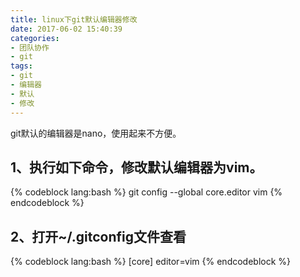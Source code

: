 ```yaml
---
title: linux下git默认编辑器修改
date: 2017-06-02 15:40:39
categories:
- 团队协作
- git
tags:
- git
- 编辑器
- 默认
- 修改
---
```

git默认的编辑器是nano，使用起来不方便。
## 1、执行如下命令，修改默认编辑器为vim。
{% codeblock lang:bash %}
git config --global core.editor vim
{% endcodeblock %}

## 2、打开~/.gitconfig文件查看
{% codeblock lang:bash %}
[core]
editor=vim
{% endcodeblock %}
